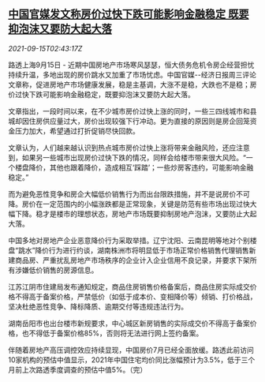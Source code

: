 <!--1631674863000-->
[中国官媒发文称房价过快下跌可能影响金融稳定 既要抑泡沫又要防大起大落](https://cn.reuters.com/article/china-media-house-price-fin-0915-idCNKBS2GB07R)
------

<div><i>2021-09-15T02:43:17Z</i></div><p>路透上海9月15日 - 近期中国房地产市场寒风瑟瑟，恒大债务危机令房企经营担忧持续升温，多地出现的房价跳水又加重了市场忧虑。中国官媒--经济日报周三评论文章称，促进房地产市场健康发展，稳是主基调，大涨不是稳，大跌也不是稳；房价过快下跌可能影响金融稳定，既要抑泡沫又要防大起大落。</p><p>文章指出，一段时间以来，在不少城市房价过快上涨的同时，一些三四线城市和县城却因住房供应量过大，房价出现较强下行冲动。更为直接的原因则是房企回笼资金压力加大，希望通过打折促销尽快回款。</p><p>文章认为，人们越来越认识到热点城市房价过快上涨将带来金融风险，还应注意到，如果另一些城市出现房价过快下跌的情况，同样会给楼市带来很大风险。“一个楼盘降价，其他也跟着降价，造成相互‘踩踏’；一些炒房客违约，可能影响金融稳定。”</p><p>而为避免恶性竞争和房企大幅低价销售行为而出台限跌措施，并不是说房价不可降。房价在一定范围内的小幅涨跌都是正常现象，关键是防范有些市场出现过快大幅下降。稳才是楼市的理想状态，房地产市场既要抑制房地产泡沫，又要防止大起大落。</p><p>中国多地对房地产企业恶意降价行为采取举措。辽宁沈阳、云南昆明等地对个别楼盘“跳水”降价行为进行约谈，湖南株洲市将明显低于市场正常价格销售代理销售新建商品房、严重扰乱房地产市场秩序的企业计入企业信用不良记录，并要求下架所有涉嫌低价销售的房源信息。</p><p>江苏江阴市住建局发布通知规定，商品住房销售价格备案后，商品住房实际成交价格不得高于备案价格，严禁低价（如低于成本价、变相降价等）倾销、打价格战，坚决杜绝恶性竞争、降标降质、逾期交付等违规违法行为。</p><p>湖南岳阳市也出台楼市新规要求，中心城区新房销售的实际成交价不得高于备案价格，也不得低于备案价格85%，否则将无法进行网上签约备案。</p><p>伴随着房地产高压调控效应持续显现，中国房价7月已经全面放缓。路透此前访问10家机构的预估中值显示，2021年中国住宅均价同比涨幅预计为3.5%，低于三个月前上次路透季度调查的预估中值5%。（完）</p>
